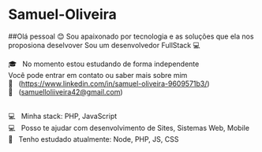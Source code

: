 # Samuel-Oliveira

##Olá pessoal :blush:
Sou apaixonado por tecnologia e as soluções que ela nos proposiona deselvover 
Sou um desenvolvedor FullStack  :computer:

:mortar_board: &nbsp; No momento estou estudando de forma independente
<br/>Você pode entrar em contato ou saber mais sobre mim
<br/>:iphone: &nbsp; (https://www.linkedin.com/in/samuel-oliveira-9609571b3/)
<br/>:email: &nbsp; (samuelloliiveira42@gmail.com)

<br/>:computer: &nbsp; Minha stack: PHP, JavaScript
<br/>:computer: &nbsp; Posso te ajudar com desenvolvimento de Sites, Sistemas Web, Mobile
<br/>:rocket: &nbsp; Tenho estudado atualmente: Node, PHP, JS, CSS

